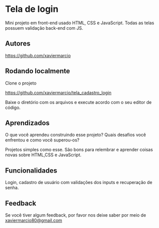 
# Tela de login

Mini projeto em front-end usado HTML, CSS e JavaScript. Todas as telas possuem validação back-end com JS.
## Autores

https://github.com/xaviermarcio

    
## Rodando localmente

Clone o projeto


https://github.com/xaviermarcio/tela_cadastro_login


Baixe o diretório com os arquivos e execute acordo com o seu editor de código.



## Aprendizados

O que você aprendeu construindo esse projeto? Quais desafios você enfrentou e como você superou-os?

Projetos simples como esse. São bons para relembrar e aprender coisas novas sobre HTML,CSS e JavaScript.
## Funcionalidades

Login, cadastro de usuário com validações dos inputs e
recuperação de senha.


## Feedback

Se você tiver algum feedback, por favor nos deixe saber por meio de xaviermarcio80@gmail.com

